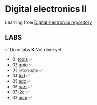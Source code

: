 # Digital electronics II
Learning from [Digital electronics repository](https://github.com/tomas-fryza/digital-electronics-2)
## LABS
:white_check_mark: Done labs  :x: Not done yet
* 01 [tools](labs/01-tools) :white_check_mark:
* 02 [gpio](labs/02-gpio) :white_check_mark:
* 03 [interrupts](labs/03-interrupts) :white_check_mark:
* 04 [lcd](labs/04-lcd) :white_check_mark:
* 05 [adc](labs/05-adc) :white_check_mark:
* 06 [uart](labs//06-uart) :white_check_mark:
* 07 [i2c](labs/07-i2c) :white_check_mark:
* 08 [asm](labs/08-asm) :white_check_mark:

